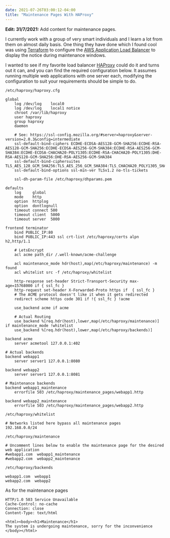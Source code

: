 ```yaml
---
date: 2021-07-26T03:00:12-04:00
title: "Maintenance Pages With HAProxy"
---
```


**Edit: 31/7/2021:** Add content for maintenance pages.

I currently work with a group of very smart individuals and I learn a lot from them on almost daily basis. One thing they have done which I found cool was using [Terraform](https://www.terraform.io/) to configure the [AWS Application Load Balancer](https://aws.amazon.com/elasticloadbalancing/application-load-balancer/) to display the notice during maintenance windows.<!--more-->

I wanted to see if my favorite load balancer [HAProxy](https://www.haproxy.org/) could do it and turns out it can, and you can find the required configuration below. It assumes running multiple web applications with one server each, modifying the configuration to suit your requirements should be simple to do.

`/etc/haproxy/haproxy.cfg`
```plaintext
global
    log /dev/log    local0
    log /dev/log    local1 notice
    chroot /var/lib/haproxy
    user haproxy
    group haproxy
    daemon

    # See: https://ssl-config.mozilla.org/#server=haproxy&server-version=2.0.3&config=intermediate
    ssl-default-bind-ciphers ECDHE-ECDSA-AES128-GCM-SHA256:ECDHE-RSA-AES128-GCM-SHA256:ECDHE-ECDSA-AES256-GCM-SHA384:ECDHE-RSA-AES256-GCM-SHA384:ECDHE-ECDSA-CHACHA20-POLY1305:ECDHE-RSA-CHACHA20-POLY1305:DHE-RSA-AES128-GCM-SHA256:DHE-RSA-AES256-GCM-SHA384
    ssl-default-bind-ciphersuites TLS_AES_128_GCM_SHA256:TLS_AES_256_GCM_SHA384:TLS_CHACHA20_POLY1305_SHA256
    ssl-default-bind-options ssl-min-ver TLSv1.2 no-tls-tickets

    ssl-dh-param-file /etc/haproxy/dhparams.pem

defaults
    log     global
    mode    http
    option  httplog
    option  dontlognull
    timeout connect 500
    timeout client  5000
    timeout server  5000

frontend terminator
    bind PUBLIC_IP:80
    bind PUBLIC_IP:443 ssl crt-list /etc/haproxy/certs alpn h2,http/1.1

    # LetsEncrypt
    acl acme path_dir /.well-known/acme-challenge

    acl maintenance_mode hdr(host),map(/etc/haproxy/maintenance) -m found
    acl whitelist src -f /etc/haproxy/whitelist

    http-response set-header Strict-Transport-Security max-age=15768000 if { ssl_fc }
    http-request set-header X-Forwarded-Proto https if  { ssl_fc }
    # The ACME protocol doesn't like it when it gets redirected
    redirect scheme https code 301 if !{ ssl_fc } !acme

    use_backend acme if acme

    # Actual Routing
    use_backend %[req.hdr(host),lower,map(/etc/haproxy/maintenance)] if maintenance_mode !whitelist
    use_backend %[req.hdr(host),lower,map(/etc/haproxy/backends)]

backend acme
    server acmetool 127.0.0.1:402

# Actual backends
backend webapp1
    server server1 127.0.0.1:8080

backend webapp2
    server server1 127.0.0.1:8081

# Maintenance backends
backend webapp1_maintenance
    errorfile 503 /etc/haproxy/maintenance_pages/webapp1.http

backend webapp2_maintenance
    errorfile 503 /etc/haproxy/maintenance_pages/webapp2.http
```

`/etc/haproxy/whitelist`
```plaintext
# Networks listed here bypass all maintenance pages
192.168.0.0/24
```

`/etc/haproxy/maintenance`
```plaintext
# Uncomment lines below to enable the maintenance page for the desired web application
#webapp1.com  webapp1_maintenance
#webapp2.com  webapp2_maintenance
```

`/etc/haproxy/backends`
```plaintext
webapp1.com  webapp1
webapp2.com  webapp2
```

As for the maintenance pages
```plaintext
HTTP/1.0 503 Service Unavailable
Cache-Control: no-cache
Connection: close
Content-Type: text/html

<html><body><h1>Maintenance</h1>
The system is undergoing maintenance, sorry for the inconvenience
</body></html>
```